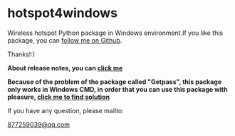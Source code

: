 # hotspot4windows

Wireless hotspot Python package in Windows environment.If you like this package,
you can [follow me on Github](https://github.com/ying2002).

Thanks!:)

**About release notes, you can [click me](https://github.com/ying2002/hotspot4windows/wiki/Release-Notes)**

**Because of the problem of the package called "Getpass", this package only works in Windows CMD, in order that you can use  this package with pleasure, [click me to find solution](https://github.com/ying2002/hotspot4windows/wiki)**

If you have any question, please mailto:

877259039@qq.com

